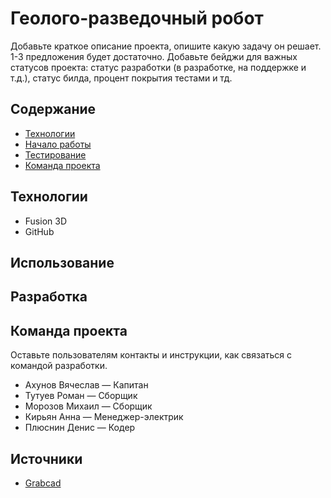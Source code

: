 # Геолого-разведочный робот
Добавьте краткое описание проекта, опишите какую задачу он решает. 1-3 предложения будет достаточно. Добавьте бейджи для важных статусов проекта: статус разработки (в разработке, на поддержке и т.д.), статус билда, процент покрытия тестами и тд.

## Содержание
- [Технологии](#технологии)
- [Начало работы](#начало-работы)
- [Тестирование](#тестирование)
- [Команда проекта](#команда-проекта)

## Технологии
- Fusion 3D
- GitHub

## Использование



## Разработка



## Команда проекта
Оставьте пользователям контакты и инструкции, как связаться с командой разработки.

- Ахунов Вячеслав — Капитан
- Тутуев Роман — Сборщик
- Морозов Михаил — Сборщик
- Кирьян Анна — Менеджер-электрик
- Плюснин Денис — Кодер

## Источники
- [Grabcad](https://grabcad.com/library/geodetic-robot-spider-1) 
